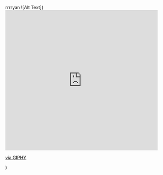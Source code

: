 
rrrryan
![Alt Text](<iframe src="https://giphy.com/embed/gw3RX8HWJygFr5pC" width="480" height="440" frameBorder="0" class="giphy-embed" allowFullScreen></iframe><p><a href="https://giphy.com/gifs/magic-eye-gw3RX8HWJygFr5pC">via GIPHY</a></p>)

